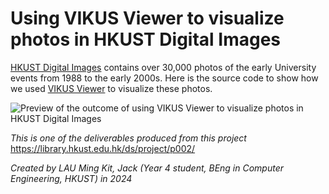 # Using VIKUS Viewer to visualize photos in HKUST Digital Images

[HKUST Digital Images](https://digitalimages.hkust.edu.hk/) contains over 30,000 photos of the early University events from 1988 to the early 2000s. Here is the source code to show how we used [VIKUS Viewer](https://github.com/cpietsch/vikus-viewer) to visualize these photos.

![Preview of the outcome of using VIKUS Viewer to visualize photos in HKUST Digital Images](../preview-img/p002_vikus-viewer.gif)


_This is one of the deliverables produced from this project_  https://library.hkust.edu.hk/ds/project/p002/  

_Created by LAU Ming Kit, Jack (Year 4 student, BEng in Computer Engineering, HKUST) in 2024_